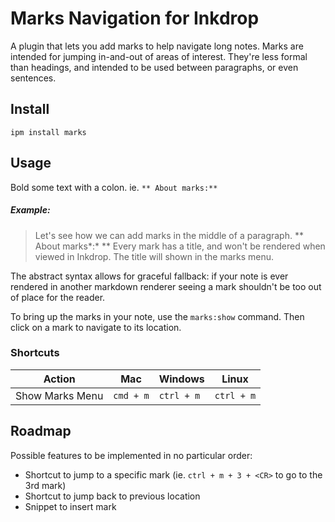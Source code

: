 # Marks Navigation for Inkdrop

A plugin that lets you add marks to help navigate long notes. Marks are intended for jumping in-and-out of areas of interest. They're less formal than headings, and intended to be used between paragraphs, or even sentences.

## Install

```
ipm install marks
```

## Usage

Bold some text with a colon. ie. `** About marks:**` 

##### Example:

> Let's see how we can add marks in the middle of a paragraph. ** About marks*:* ** Every mark has a title, and won't be rendered when viewed in Inkdrop. The title will shown in the marks menu.

The abstract syntax allows for graceful fallback: if your note is ever rendered in another markdown renderer seeing a mark shouldn't be too out of place for the reader.

To bring up the marks in your note, use the `marks:show` command. Then click on a mark to navigate to its location.

### Shortcuts

| Action | Mac | Windows | Linux |
| ------- | ------- | ------- | ------- |
| Show Marks Menu | `cmd + m`  | `ctrl + m` | `ctrl + m` |


## Roadmap

Possible features to be implemented in no particular order:

- Shortcut to jump to a specific mark (ie. `ctrl + m + 3 + <CR>` to go to the 3rd mark)
- Shortcut to jump back to previous location
- Snippet to insert mark
